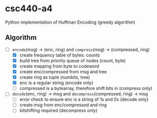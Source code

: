 # csc440-a4
Python implementation of Huffman Encoding (greedy algorithm)


## Algorithm
- [ ] `encode`(msg) -> (enc, ring) and `compress`(msg) -> (compressed, ring)
    - [x] create frequency table of bytes: counts
    - [x] build tree from priority queue of nodes (count, byte)
    - [x] create mapping from byte to codeword
    - [x] create enc/compressed from msg and tree
    - [x] create ring as tuple (numbits, tree) 
    - [x] enc is a regular string (encode only)
    - [ ] compressed is a bytearray, therefore shift bits in (compress only)
- [ ] `decode`(enc, ring) -> msg  and `decompress`(compressed, ring) -> msg
    - [ ] error check to ensure enc is a string of 1s and 0s (decode only)
    - [ ] create msg from enc/compressed and ring
    - [ ] bitshifting required (decompress only)
